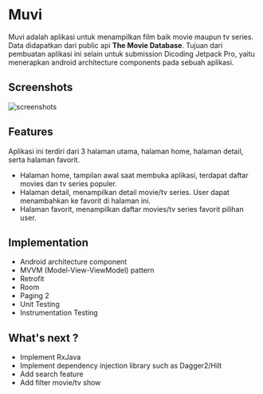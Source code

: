# Muvi
Muvi adalah aplikasi untuk menampilkan film baik movie maupun tv series. Data didapatkan dari public api  <strong>The Movie Database</strong>. Tujuan dari pembuatan aplikasi ini selain untuk submission Dicoding Jetpack Pro, yaitu menerapkan android architecture components pada sebuah aplikasi.

Screenshots
-----------
<img src="screenshots/muvi.gif" alt="screenshots">

## Features

Aplikasi ini terdiri dari 3 halaman utama, halaman home, halaman detail, serta halaman favorit.
- Halaman home, tampilan awal saat membuka aplikasi, terdapat daftar movies dan tv series populer.
- Halaman detail, menampilkan detail movie/tv series. User dapat menambahkan ke favorit di halaman ini.
- Halaman favorit, menampilkan daftar movies/tv series favorit pilihan user.

## Implementation
- Android architecture component
- MVVM (Model-View-ViewModel) pattern
- Retrofit
- Room
- Paging 2
- Unit Testing
- Instrumentation Testing

## What's next ?

- Implement RxJava
- Implement dependency injection library such as Dagger2/Hilt
- Add search feature
- Add filter movie/tv show
